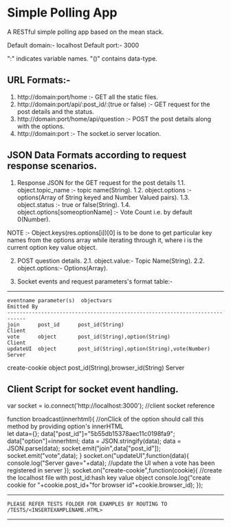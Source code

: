 # Simple Polling App
A RESTful simple polling app based on the mean stack.

Default domain:- localhost
Default port:- 3000

":" indicates variable names. 
"()" contains data-type.

URL Formats:- 
-------------
1. http://domain:port/home :- GET all the static files.
2. http://domain:port/api/:post_id/:(true or false) :- GET request for the post details and the status.
3. http://domain:port/home/api/question :- POST the post details along with the options. 
4. http://domain:port :- The socket.io server location.

JSON Data Formats according to request response scenarios. 
----------------------------------------------------------
1.  Response JSON for the GET request for the post details
        1.1. object.topic_name :- topic name(String).
        1.2. object.options :- options(Array of String keyed and Number Valued pairs).
        1.3. object.status :- true or false(String).
        1.4. object.options[someoptionName] :- Vote Count i.e. by default 0(Number).
        
NOTE :- Object.keys(res.options[i])[0] is to be done to get particular key names from the options array while iterating through it, where i is the current option key value object.
        
2. POST question details.
    2.1. object.value:- Topic Name(String).
    2.2. object.options:- Options(Array).

3. Socket events and request parameters's format table:-
-------------------------------------------------------------------------------------------------
    eventname parameter(s)  objectvars                               Emitted By
    ----------------------------------------------------------------------------
    join      post_id      post_id(String)                             Client
    vote      object       post_id(String),option(String)              Client
    updateUI  object       post_id(String),option(String),vote(Number) Server
create-cookie object       post_id(String),browser_id(String)          Server
        
Client Script for socket event handling.
----------------------------------------
<script src="https://cdnjs.cloudflare.com/ajax/libs/socket.io/2.1.1/socket.io.dev.js"></script>

var socket = io.connect('http://localhost:3000'); //client socket reference

function broadcast(innerhtml){ //onClick of the option should call this method by providing option's innerHTML     
        let data={};
        data["post_id"]="5b55db15378aec11c0198fa9";
        data["option"]=innerhtml;
        data = JSON.stringify(data);
        data = JSON.parse(data);
        socket.emit("join",data["post_id"]);
        socket.emit("vote",data);
    }
    socket.on("updateUI",function(data){  
        console.log("Server gave="+data); //update the UI when a vote has been registered in server
    });
    socket.on("create-cookie",function(cookie){ //create the localhost file with post_id:hash key value object
        console.log("create cookie for "+cookie.post_id+"for browser id"+cookie.browser_id);
    });
    
-------------------------------------------------------------------------------------------------------
    PLEASE REFER TESTS FOLDER FOR EXAMPLES BY ROUTING TO /TESTS/<INSERTEXAMPLENAME.HTML>
-------------------------------------------------------------------------------------------------------